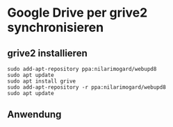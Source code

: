 # Google Drive per grive2 synchronisieren

## grive2 installieren
```
sudo add-apt-repository ppa:nilarimogard/webupd8
sudo apt update
sudo apt install grive
sudo add-apt-repository -r ppa:nilarimogard/webupd8
sudo apt update
```

## Anwendung
